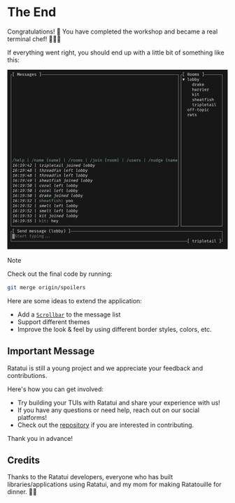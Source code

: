 # The End

Congratulations! 🎉 You have completed the workshop and became a real terminal chef! 👨‍🍳🐀

If everything went right, you should end up with a little bit of something like this:

![demo](../assets/demo.gif)

> [!NOTE]
> Check out the final code by running:
>
> ```sh
> git merge origin/spoilers
> ```

Here are some ideas to extend the application:

- Add a [`Scrollbar`](https://docs.rs/ratatui/latest/ratatui/widgets/struct.Scrollbar.html) to the message list
- Support different themes
- Improve the look & feel by using different border styles, colors, etc.

## Important Message

Ratatui is still a young project and we appreciate your feedback and contributions.

Here's how you can get involved:

- Try building your TUIs with Ratatui and share your experience with us!
- If you have any questions or need help, reach out on our social platforms!
- Check out the [repository](https://github.com/ratatui/ratatui) if you are interested in contributing.

Thank you in advance!

## Credits

Thanks to the Ratatui developers, everyone who has built libraries/applications using Ratatui, and my mom for making Ratatouille for dinner. 🤍🐁
